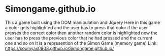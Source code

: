 # Simongame.github.io
This a game built using the DOM manipulation and Jquery
Here in this game a color gets highlighted and the user has to press that color 
if the user presses the correct color then another random color is highlighted now the user has to press the previous color that he had pressed and the current one
and so on
It is a represention of the Simon Game (memory game)
Link: https://soumyax0903.github.io/Simongame.github.io/

